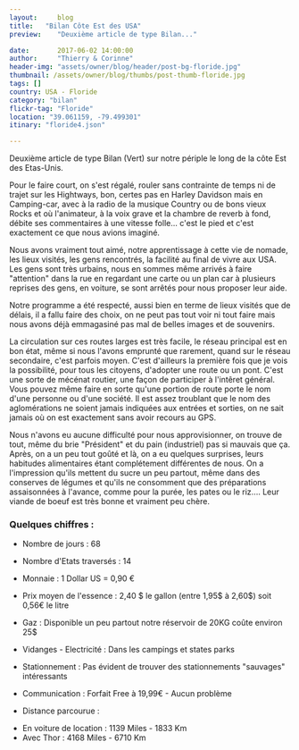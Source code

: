 ```yaml
---
layout:     blog
title:   "Bilan Côte Est des USA"
preview:    "Deuxième article de type Bilan..."

date:       2017-06-02 14:00:00
author:     "Thierry & Corinne"
header-img: "assets/owner/blog/header/post-bg-floride.jpg"
thumbnail: /assets/owner/blog/thumbs/post-thumb-floride.jpg
tags: []
country: USA - Floride
category: "bilan"
flickr-tag: "Floride"
location: "39.061159, -79.499301"
itinary: "floride4.json"

---
```


Deuxième article de type Bilan (Vert) sur notre périple le long de la côte Est des Etas-Unis.

Pour le faire court, on s'est régalé, rouler sans contrainte de temps ni de trajet sur les Hightways, bon, certes pas en Harley Davidson mais en Camping-car, avec à la radio de la musique Country ou de bons vieux Rocks et où l'animateur, à la voix grave et la chambre de reverb à fond, débite ses commentaires à une vitesse folle... c'est le pied et c'est exactement ce que nous avions imaginé.

Nous avons vraiment tout aimé, notre apprentissage à cette vie de nomade, les lieux visités, les gens rencontrés, la facilité au final de vivre aux USA. Les gens sont très urbains, nous en sommes même arrivés à faire "attention" dans la rue en regardant une carte ou un plan car à plusieurs reprises des gens, en voiture, se sont arrêtés pour nous proposer leur aide.

Notre programme a été respecté, aussi bien en terme de lieux visités que de délais, il a fallu faire des choix, on ne peut pas tout voir ni tout faire mais nous avons déjà emmagasiné pas mal de belles images et de souvenirs.

La circulation sur ces routes larges est très facile, le réseau principal est en bon état, même si nous l'avons emprunté que rarement, quand sur le réseau secondaire, c'est parfois moyen. C'est d'ailleurs la première fois que je vois la possibilité, pour tous les citoyens, d'adopter une route ou un pont. C'est une sorte de mécénat routier, une façon de participer à l'intêret général. Vous pouvez même faire en sorte qu'une portion de route porte le nom d'une personne ou d'une société. Il est assez troublant que le nom des aglomérations ne soient jamais indiquées aux entrées et sorties, on ne sait jamais où on est exactement sans avoir recours au GPS.

Nous n'avons eu aucune difficulté pour nous approvisionner, on trouve de tout, même du brie "Président" et du pain (industriel) pas si mauvais que ça. Après, on a un peu tout goûté et là, on a eu quelques surprises, leurs habitudes alimentaires étant complétement différentes de nous. On a l'impression qu'ils mettent du sucre un peu partout, même dans des conserves de légumes et qu'ils ne consomment que des préparations assaisonnées à l'avance, comme pour la purée, les pates ou le riz.... Leur viande de boeuf est très bonne et vraiment peu chère.


### Quelques chiffres :  

* Nombre de jours           : 68
* Nombre d'Etats traversés  : 14
* Monnaie                   : 1 Dollar US = 0,90 €
* Prix moyen de l'essence   : 2,40 $ le gallon (entre 1,95$ à 2,60$) soit 0,56€ le litre
* Gaz                       : Disponible un peu partout notre réservoir de 20KG coûte environ 25$ 
* Vidanges - Electricité    : Dans les campings et states parks
* Stationnement             : Pas évident de trouver des stationnements "sauvages" intéressants
* Communication             : Forfait Free à 19,99€ - Aucun problème

* Distance parcourue : 
- En voiture de location    : 1139 Miles - 1833 Km  
- Avec Thor                 : 4168 Miles - 6710 Km  

